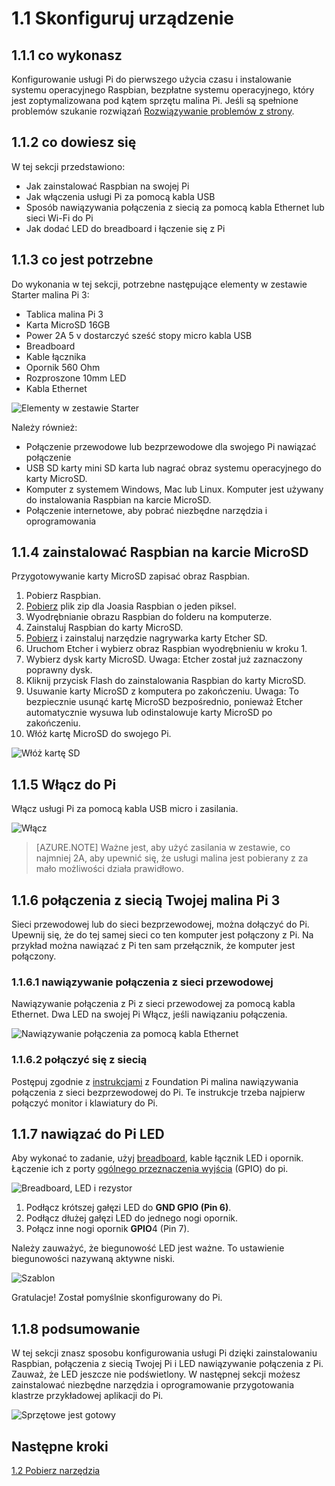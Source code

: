 <properties
 pageTitle="Skonfiguruj urządzenie | Microsoft Azure"
 description="Konfigurowanie usługi malina Pi 3 pierwsze i zainstaluj system operacyjny Raspbian bezpłatne systemu operacyjnego, który jest zoptymalizowana pod kątem sprzętu malina Pi."
 services="iot-hub"
 documentationCenter=""
 authors="shizn"
 manager="timlt"
 tags=""
 keywords=""/>

<tags
 ms.service="iot-hub"
 ms.devlang="multiple"
 ms.topic="article"
 ms.tgt_pltfrm="na"
 ms.workload="na"
 ms.date="10/21/2016"
 ms.author="xshi"/>

# <a name="11-configure-your-device"></a>1.1 Skonfiguruj urządzenie

## <a name="111-what-you-will-do"></a>1.1.1 co wykonasz

Konfigurowanie usługi Pi do pierwszego użycia czasu i instalowanie systemu operacyjnego Raspbian, bezpłatne systemu operacyjnego, który jest zoptymalizowana pod kątem sprzętu malina Pi. Jeśli są spełnione problemów szukanie rozwiązań [Rozwiązywanie problemów z strony](iot-hub-raspberry-pi-kit-node-troubleshooting.md).

## <a name="112-what-you-will-learn"></a>1.1.2 co dowiesz się

W tej sekcji przedstawiono:

- Jak zainstalować Raspbian na swojej Pi
- Jak włączenia usługi Pi za pomocą kabla USB
- Sposób nawiązywania połączenia z siecią za pomocą kabla Ethernet lub sieci Wi-Fi do Pi
- Jak dodać LED do breadboard i łączenie się z Pi

## <a name="113-what-you-need"></a>1.1.3 co jest potrzebne

Do wykonania w tej sekcji, potrzebne następujące elementy w zestawie Starter malina Pi 3:

- Tablica malina Pi 3
- Karta MicroSD 16GB
- Power 2A 5 v dostarczyć sześć stopy micro kabla USB
- Breadboard
- Kable łącznika
- Opornik 560 Ohm
- Rozproszone 10mm LED
- Kabla Ethernet

![Elementy w zestawie Starter](media/iot-hub-raspberry-pi-lessons/lesson1/starter_kit.jpg)

Należy również:

- Połączenie przewodowe lub bezprzewodowe dla swojego Pi nawiązać połączenie
- USB SD karty mini SD karta lub nagrać obraz systemu operacyjnego do karty MicroSD.
- Komputer z systemem Windows, Mac lub Linux. Komputer jest używany do instalowania Raspbian na karcie MicroSD.
- Połączenie internetowe, aby pobrać niezbędne narzędzia i oprogramowania

## <a name="114-install-raspbian-on-the-microsd-card"></a>1.1.4 zainstalować Raspbian na karcie MicroSD

Przygotowywanie karty MicroSD zapisać obraz Raspbian.

1. Pobierz Raspbian.
  1. [Pobierz](https://www.raspberrypi.org/downloads/raspbian/) plik zip dla Joasia Raspbian o jeden piksel.
  2. Wyodrębnianie obrazu Raspbian do folderu na komputerze.
2. Zainstaluj Raspbian do karty MicroSD.
  1. [Pobierz](https://www.etcher.io) i zainstaluj narzędzie nagrywarka karty Etcher SD.
  2. Uruchom Etcher i wybierz obraz Raspbian wyodrębnieniu w kroku 1.
  3. Wybierz dysk karty MicroSD.
    Uwaga: Etcher został już zaznaczony poprawny dysk.
  4. Kliknij przycisk Flash do zainstalowania Raspbian do karty MicroSD.
  5. Usuwanie karty MicroSD z komputera po zakończeniu.
    Uwaga: To bezpiecznie usunąć kartę MicroSD bezpośrednio, ponieważ Etcher automatycznie wysuwa lub odinstalowuje karty MicroSD po zakończeniu.
  6. Włóż kartę MicroSD do swojego Pi.

![Włóż kartę SD](media/iot-hub-raspberry-pi-lessons/lesson1/insert_sdcard.jpg)

## <a name="115-power-on-your-pi"></a>1.1.5 Włącz do Pi

Włącz usługi Pi za pomocą kabla USB micro i zasilania.

![Włącz](media/iot-hub-raspberry-pi-lessons/lesson1/micro_usb_power_on.jpg)

> [AZURE.NOTE] Ważne jest, aby użyć zasilania w zestawie, co najmniej 2A, aby upewnić się, że usługi malina jest pobierany z za mało możliwości działa prawidłowo.

## <a name="116-connect-your-raspberry-pi-3-to-the-network"></a>1.1.6 połączenia z siecią Twojej malina Pi 3

Sieci przewodowej lub do sieci bezprzewodowej, można dołączyć do Pi. Upewnij się, że do tej samej sieci co ten komputer jest połączony z Pi. Na przykład można nawiązać z Pi ten sam przełącznik, że komputer jest połączony.

### <a name="1161-connect-to-a-wired-network"></a>1.1.6.1 nawiązywanie połączenia z sieci przewodowej

Nawiązywanie połączenia z Pi z sieci przewodowej za pomocą kabla Ethernet. Dwa LED na swojej Pi Włącz, jeśli nawiązaniu połączenia.

![Nawiązywanie połączenia za pomocą kabla Ethernet](media/iot-hub-raspberry-pi-lessons/lesson1/connect_ethernet.jpg)

### <a name="1162-connect-to-a-wireless-network"></a>1.1.6.2 połączyć się z siecią

Postępuj zgodnie z [instrukcjami](https://www.raspberrypi.org/learning/software-guide/wifi/) z Foundation Pi malina nawiązywania połączenia z sieci bezprzewodowej do Pi. Te instrukcje trzeba najpierw połączyć monitor i klawiatury do Pi.

## <a name="117-connect-the-led-to-your-pi"></a>1.1.7 nawiązać do Pi LED

Aby wykonać to zadanie, użyj [breadboard](https://learn.sparkfun.com/tutorials/how-to-use-a-breadboard), kable łącznik LED i opornik. Łączenie ich z porty [ogólnego przeznaczenia wyjścia](https://www.raspberrypi.org/documentation/usage/gpio/) (GPIO) do pi. 

![Breadboard, LED i rezystor](media/iot-hub-raspberry-pi-lessons/lesson1/breadboard_led_resistor.jpg)

1. Podłącz krótszej gałęzi LED do **GND GPIO (Pin 6)**.
2. Podłącz dłużej gałęzi LED do jednego nogi opornik.
3. Połącz inne nogi opornik **GPIO**4 (Pin 7).

Należy zauważyć, że biegunowość LED jest ważne. To ustawienie biegunowości nazywaną aktywne niski.

![Szablon](media/iot-hub-raspberry-pi-lessons/lesson1/pinout_breadboard.png)

Gratulacje! Został pomyślnie skonfigurowany do Pi.

## <a name="118-summary"></a>1.1.8 podsumowanie

W tej sekcji znasz sposobu konfigurowania usługi Pi dzięki zainstalowaniu Raspbian, połączenia z siecią Twojej Pi i LED nawiązywanie połączenia z Pi. Zauważ, że LED jeszcze nie podświetlony. W następnej sekcji możesz zainstalować niezbędne narzędzia i oprogramowanie przygotowania klastrze przykładowej aplikacji do Pi.

![Sprzętowe jest gotowy](media/iot-hub-raspberry-pi-lessons/lesson1/hardware_ready.jpg)

## <a name="next-steps"></a>Następne kroki

[1.2 Pobierz narzędzia](iot-hub-raspberry-pi-kit-node-lesson1-get-the-tools-win32.md)
